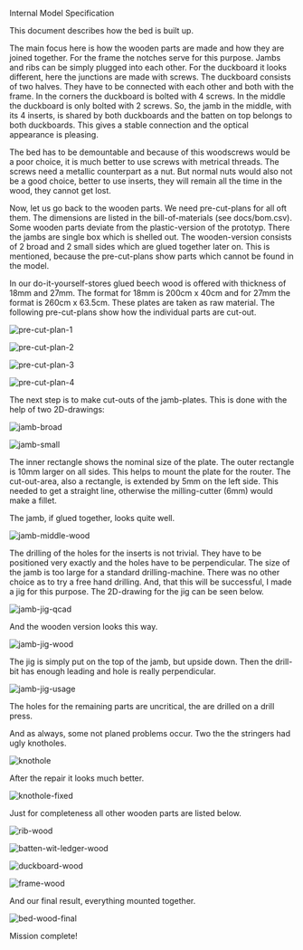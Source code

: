 Internal Model Specification

This document describes how the bed is built up. 

The main focus here is how the wooden parts are made and how they are joined together. For the frame the notches serve for this purpose. Jambs and ribs can be simply plugged into each other. For the duckboard it looks different, here the junctions are made with screws. The duckboard consists of two halves. They have to be connected with each other and both with the frame. In the corners the duckboard is bolted with 4 screws. In the middle the duckboard is only bolted with 2 screws. So, the jamb in the middle, with its 4 inserts, is shared by both duckboards and the batten on top belongs to both duckboards. This gives a stable connection and the optical appearance is pleasing.

The bed has to be demountable and because of this woodscrews would be a poor choice, it is much better to use screws with metrical threads. The screws need a metallic counterpart as a nut. But normal nuts would also not be a good choice, better to use inserts, they will remain all the time in the wood, they cannot get lost.

Now, let us go back to the wooden parts. We need pre-cut-plans for all oft them. The dimensions are listed in the bill-of-materials (see docs/bom.csv). Some wooden parts deviate from the plastic-version of the prototyp. There the jambs are single box which is shelled out. The wooden-version consists of 2 broad and 2 small sides which are glued together later on. This is mentioned, because the pre-cut-plans show parts which cannot be found in the model.

In our do-it-yourself-stores glued beech wood is offered with thickness of 18mm and 27mm. The format for 18mm is 200cm x 40cm and for 27mm the format is 260cm x 63.5cm. These plates are taken as raw material. The following pre-cut-plans show how the individual parts are cut-out.

![pre-cut-plan-1](pre-cut-plan-1.jpg)

![pre-cut-plan-2](pre-cut-plan-2.jpg)

![pre-cut-plan-3](pre-cut-plan-3.jpg)

![pre-cut-plan-4](pre-cut-plan-4.jpg)

The next step is to make cut-outs of the jamb-plates. This is done with the help of two 2D-drawings:

![jamb-broad](jamb_broad_qcad.svg)

![jamb-small](jamb_small_qcad.svg)

The inner rectangle shows the nominal size of the plate. The outer rectangle is 10mm larger on all sides. This helps to mount the plate for the router. The cut-out-area, also a rectangle, is extended by 5mm on the left side. This needed to get a straight line, otherwise the milling-cutter (6mm) would make a fillet.

The jamb, if glued together, looks quite well.

![jamb-middle-wood](jamb-middle-wood.jpg)

The drilling of the holes for the inserts is not trivial. They have to be positioned very exactly and the holes have to be perpendicular. The size of the jamb is too large for a standard drilling-machine. There was no other choice as to try a free hand drilling. And, that this will be successful, I made a jig for this purpose. The 2D-drawing for the jig can be seen below.

![jamb-jig-qcad](jamb_jig_qcad.svg)

And the wooden version looks this way.

![jamb-jig-wood](jamb-jig-wood.jpg)

The jig is simply put on the top of the jamb, but upside down. Then the drill-bit has enough leading and hole is really perpendicular.

![jamb-jig-usage](jamb-jig-usage.jpg)

The holes for the remaining parts are uncritical, the are drilled on a drill press.

And as always, some not planed problems occur. Two the the stringers had ugly knotholes.

![knothole](patch-for-knothole.jpg)

After the repair it looks much better.

![knothole-fixed](knothole-fixed.jpg)

Just for completeness all other wooden parts are listed below.

![rib-wood](rib-wood.jpg)

![batten-wit-ledger-wood](batten-with-ledger-wood.jpg)

![duckboard-wood](duckboard-wood.jpg)

![frame-wood](frame-wood.jpg)

And our final result, everything mounted together.

![bed-wood-final](bed-wood-final.jpg)

Mission complete!